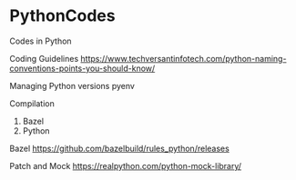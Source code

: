 # PythonCodes
Codes in Python 

Coding Guidelines 
https://www.techversantinfotech.com/python-naming-conventions-points-you-should-know/


Managing Python versions 
pyenv 


Compilation 
1. Bazel 
2. Python 


Bazel
https://github.com/bazelbuild/rules_python/releases


Patch and Mock 
https://realpython.com/python-mock-library/
